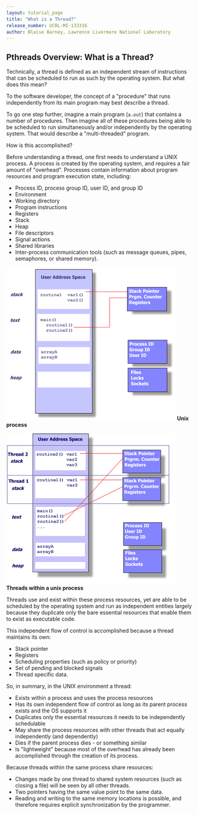 ```yaml
---
layout: tutorial_page 
title: "What is a Thread?"
release_number: UCRL-MI-133316
author: Blaise Barney, Lawrence Livermore National Laboratory
---
```


## Pthreads Overview: What is a Thread?

Technically, a thread is defined as an independent stream of instructions that can be scheduled to run as such by the operating system. But what does this mean?

To the software developer, the concept of a "procedure" that runs independently from its main program may best describe a thread.

To go one step further, imagine a main program (`a.out`) that contains a number of procedures. Then imagine all of these procedures being able to be scheduled to run simultaneously and/or independently by the operating system. That would describe a "multi-threaded" program.

How is this accomplished?

Before understanding a thread, one first needs to understand a UNIX process. A process is created by the operating system, and requires a fair amount of "overhead". Processes contain information about program resources and program execution state, including:

* Process ID, process group ID, user ID, and group ID
* Environment
* Working directory
* Program instructions
* Registers
* Stack
* Heap
* File descriptors
* Signal actions
* Shared libraries
* Inter-process communication tools (such as message queues, pipes, semaphores, or shared memory).

![Process caption="TEST"](images/process.gif)
**Unix process**

![Threads caption="TEST2"](images/thread.gif)
**Threads within a unix process**

Threads use and exist within these process resources, yet are able to be scheduled by the operating system and run as independent entities largely because they duplicate only the bare essential resources that enable them to exist as executable code.

This independent flow of control is accomplished because a thread maintains its own:
* Stack pointer
* Registers
* Scheduling properties (such as policy or priority)
* Set of pending and blocked signals
* Thread specific data.

So, in summary, in the UNIX environment a thread:
* Exists within a process and uses the process resources
* Has its own independent flow of control as long as its parent process exists and the OS supports it
* Duplicates only the essential resources it needs to be independently schedulable
* May share the process resources with other threads that act equally independently (and dependently)
* Dies if the parent process dies - or something similar
* Is "lightweight" because most of the overhead has already been accomplished through the creation of its process.

Because threads within the same process share resources:
* Changes made by one thread to shared system resources (such as closing a file) will be seen by all other threads.
* Two pointers having the same value point to the same data.
* Reading and writing to the same memory locations is possible, and therefore requires explicit synchronization by the programmer.
